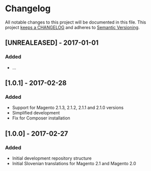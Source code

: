 # Changelog

All notable changes to this project will be documented in this file. This project
[keeps a CHANGELOG](http://keepachangelog.com/) and adheres to
[Semantic Versioning](http://semver.org/).

## [UNREALEASED] - 2017-01-01

### Added

* ...

## [1.0.1] - 2017-02-28

### Added

* Support for Magento 2.1.3, 2.1.2, 2.1.1 and 2.1.0 versions
* Simplified development
* Fix for Composer installation

## [1.0.0] - 2017-02-27

### Added

* Initial development repository structure
* Initial Slovenian translations for Magento 2.1 and Magento 2.0
